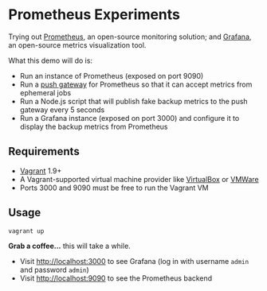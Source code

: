 # Prometheus Experiments

Trying out [Prometheus](https://prometheus.io), an open-source monitoring solution; and [Grafana](https://grafana.net), an open-source metrics visualization tool.

What this demo will do is:

* Run an instance of Prometheus (exposed on port 9090)
* Run a [push gateway](https://github.com/prometheus/pushgateway) for Prometheus so that it can accept metrics from ephemeral jobs
* Run a Node.js script that will publish fake backup metrics to the push gateway every 5 seconds
* Run a Grafana instance (exposed on port 3000) and configure it to display the backup metrics from Prometheus

## Requirements

* [Vagrant](https://www.vagrantup.com) 1.9+
* A Vagrant-supported virtual machine provider like [VirtualBox](http://virtualbox.org) or [VMWare](http://www.vmware.com)
* Ports 3000 and 9090 must be free to run the Vagrant VM

## Usage

```
vagrant up
```

**Grab a coffee...** this will take a while.

* Visit [http://localhost:3000](http://localhost:3000) to see Grafana (log in with username `admin` and password `admin`)
* Visit [http://localhost:9090](http://localhost:9090) to see the Prometheus backend
